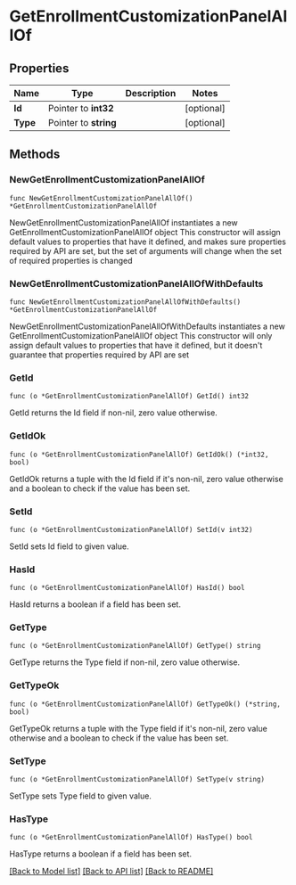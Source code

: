 # GetEnrollmentCustomizationPanelAllOf

## Properties

Name | Type | Description | Notes
------------ | ------------- | ------------- | -------------
**Id** | Pointer to **int32** |  | [optional] 
**Type** | Pointer to **string** |  | [optional] 

## Methods

### NewGetEnrollmentCustomizationPanelAllOf

`func NewGetEnrollmentCustomizationPanelAllOf() *GetEnrollmentCustomizationPanelAllOf`

NewGetEnrollmentCustomizationPanelAllOf instantiates a new GetEnrollmentCustomizationPanelAllOf object
This constructor will assign default values to properties that have it defined,
and makes sure properties required by API are set, but the set of arguments
will change when the set of required properties is changed

### NewGetEnrollmentCustomizationPanelAllOfWithDefaults

`func NewGetEnrollmentCustomizationPanelAllOfWithDefaults() *GetEnrollmentCustomizationPanelAllOf`

NewGetEnrollmentCustomizationPanelAllOfWithDefaults instantiates a new GetEnrollmentCustomizationPanelAllOf object
This constructor will only assign default values to properties that have it defined,
but it doesn't guarantee that properties required by API are set

### GetId

`func (o *GetEnrollmentCustomizationPanelAllOf) GetId() int32`

GetId returns the Id field if non-nil, zero value otherwise.

### GetIdOk

`func (o *GetEnrollmentCustomizationPanelAllOf) GetIdOk() (*int32, bool)`

GetIdOk returns a tuple with the Id field if it's non-nil, zero value otherwise
and a boolean to check if the value has been set.

### SetId

`func (o *GetEnrollmentCustomizationPanelAllOf) SetId(v int32)`

SetId sets Id field to given value.

### HasId

`func (o *GetEnrollmentCustomizationPanelAllOf) HasId() bool`

HasId returns a boolean if a field has been set.

### GetType

`func (o *GetEnrollmentCustomizationPanelAllOf) GetType() string`

GetType returns the Type field if non-nil, zero value otherwise.

### GetTypeOk

`func (o *GetEnrollmentCustomizationPanelAllOf) GetTypeOk() (*string, bool)`

GetTypeOk returns a tuple with the Type field if it's non-nil, zero value otherwise
and a boolean to check if the value has been set.

### SetType

`func (o *GetEnrollmentCustomizationPanelAllOf) SetType(v string)`

SetType sets Type field to given value.

### HasType

`func (o *GetEnrollmentCustomizationPanelAllOf) HasType() bool`

HasType returns a boolean if a field has been set.


[[Back to Model list]](../README.md#documentation-for-models) [[Back to API list]](../README.md#documentation-for-api-endpoints) [[Back to README]](../README.md)



